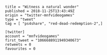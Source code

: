 ```
title = "Witness a natural wonder"
published = 2018-11-25T13:43:49Z
origin = "twitter-mnfvideogames"
type = "tweet"
tag = [ "ps4share", "red-dead-redemption-2",]

[twitter]
account = "mnfvideogames"
first_tweet = "1066688911949340673"
retweets = 0
favourites = 0
```

<p class='image'><img src='https://mnf.m17s.net/2018/11/25/Ds2j6SEXcAARDYy.jpg' alt=''></p>


